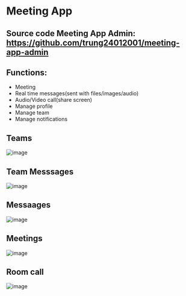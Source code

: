 # Meeting App

## Source code Meeting App Admin: https://github.com/trung24012001/meeting-app-admin

## Functions:

- Meeting
- Real time messages(sent with files/images/audio)
- Audio/Video call(share screen)
- Manage profile
- Manage team
- Manage notifications

## Teams

![image](https://drive.google.com/uc?export=view&id=1Ka6HXdaGWl0Jj7wm8ldpMSQTA7qeK2Ps)

## Team Messsages

![image](https://drive.google.com/uc?export=view&id=1RlJ21w8hAGJ93cS7_pQRkrGYyjZJc_S-)

## Messaages

![image](https://drive.google.com/uc?export=view&id=14vVfJc7RXKsPE_QGDrqEbVLJ0ArWs81-)

## Meetings

![image](https://drive.google.com/uc?export=view&id=11wtjRz2M4pJzNvBX6psEizxxbUhZB5Qw)

## Room call

![image](https://drive.google.com/uc?export=view&id=1Gt25XHkTLChIo0M-jL7_vIAM0TqRiLhF)
